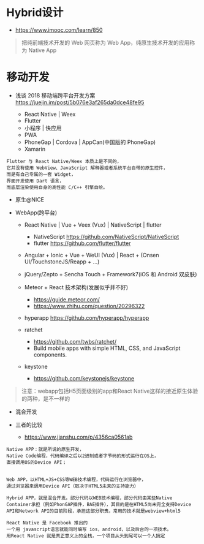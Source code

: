 # Hybrid设计

- <https://www.imooc.com/learn/850>

> 把纯前端技术开发的 Web 网页称为 Web App，纯原生技术开发的应用称为 Native App 

# 移动开发

- 浅谈 2018 移动端跨平台开发方案 https://juejin.im/post/5b076e3af265da0dce48fe95

  - React Native | Weex 
  - Flutter
  - 小程序 | 快应用
  - PWA  
  - PhoneGap | Cordova | AppCan(中国版的 PhoneGap)
  - Xamarin

```
Flutter 与 React Native/Weex 本质上是不同的，
它并没有使用 WebView、JavaScript 解释器或者系统平台自带的原生控件，
而是有自己专属的一套 Widget，
界面开发使用 Dart 语言，
而底层渲染使用自身的高性能 C/C++ 引擎自绘。
```

- 原生@NICE

- WebApp(跨平台)

  - React Native | Vue + Veex (Vux) | NativeScript | flutter

    - NativeScript <https://github.com/NativeScript/NativeScript>
    - flutter <https://github.com/flutter/flutter>

  - Angular + Ionic + Vue + WeUI (Vux) | React + (Onsen UI/TouchstoneJS/Reapp + ...)

  - jQuery/Zepto + Sencha Touch + Framework7(iOS 和 Android 双皮肤)

  - Meteor + React 技术架构(发展似乎并不好)

    - <https://guide.meteor.com/>
    - <https://www.zhihu.com/question/20296322>

  - hyperapp <https://github.com/hyperapp/hyperapp>

  - ratchet

    - <https://github.com/twbs/ratchet/>
    - Build mobile apps with simple HTML, CSS, and JavaScript components.

  - keystone

    - <https://github.com/keystonejs/keystone>

> 注意：webapp包括H5页面级别的app和React Native这样的接近原生体验的两种，是不一样的

- 混合开发
- 三者的比较

  - <https://www.jianshu.com/p/4356ca0561ab>

```shell
Native APP：就是所说的原生开发，
Native Code编程，代码编译之后以2进制或者字节码的形式运行在OS上，
直接调用OS的Device API；


Web APP，以HTML+JS+CSS等WEB技术编程，代码运行在浏览器中，
通过浏览器来调用Device API（取决于HTML5未来的支持能力）

Hybrid APP，就是混合开发。部分代码以WEB技术编程，部分代码由某些Native Container承担（例如PhonGAP插件，BAE插件），其目的是在HTML5尚未完全支持Device API和Network API的目前阶段，承担这部分职责。常用的技术就是webview+html5

React Native 是 Facebook 推出的
一个用 javascript语言就能同时编写 ios，android，以及后台的一项技术。
用React Native 就是真正意义上的全栈，一个项目从头到尾可以一个人搞定
```
